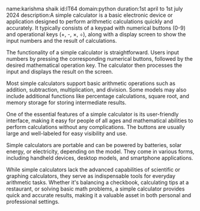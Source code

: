 name:karishma shaik
id:IT64
domain:python
duration:1st april to 1st july 2024
description:A simple calculator is a basic electronic device or application designed to perform arithmetic calculations quickly and accurately. It typically consists of a keypad with numerical buttons (0-9) and operational keys (+, -, ×, ÷), along with a display screen to show the input numbers and the result of calculations.

The functionality of a simple calculator is straightforward. Users input numbers by pressing the corresponding numerical buttons, followed by the desired mathematical operation key. The calculator then processes the input and displays the result on the screen.

Most simple calculators support basic arithmetic operations such as addition, subtraction, multiplication, and division. Some models may also include additional functions like percentage calculations, square root, and memory storage for storing intermediate results.

One of the essential features of a simple calculator is its user-friendly interface, making it easy for people of all ages and mathematical abilities to perform calculations without any complications. The buttons are usually large and well-labeled for easy visibility and use.

Simple calculators are portable and can be powered by batteries, solar energy, or electricity, depending on the model. They come in various forms, including handheld devices, desktop models, and smartphone applications.

While simple calculators lack the advanced capabilities of scientific or graphing calculators, they serve as indispensable tools for everyday arithmetic tasks. Whether it's balancing a checkbook, calculating tips at a restaurant, or solving basic math problems, a simple calculator provides quick and accurate results, making it a valuable asset in both personal and professional settings.
